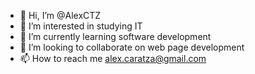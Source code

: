 - 👋 Hi, I’m @AlexCTZ
- 👀 I’m interested in studying IT
- 🌱 I’m currently learning software development
- 💞️ I’m looking to collaborate on web page development
- 📫 How to reach me alex.caratza@gmail.com

<!---
AlexCTZ/AlexCTZ is a ✨ special ✨ repository because its `README.md` (this file) appears on your GitHub profile.
You can click the Preview link to take a look at your changes.
--->
